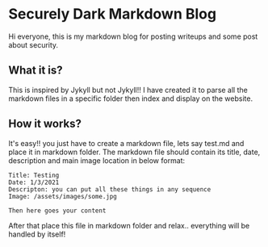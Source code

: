 # Securely Dark Markdown Blog

Hi everyone, this is my markdown blog for posting writeups and some post about security.

## What it is?
This is inspired by Jykyll but not Jykyll!! I have created it to parse all the markdown files in a specific folder then index and display on the website.

## How it works?

It's easy!! you just have to create a markdown file, lets say test.md and place it in markdown folder.
The markdown file should contain its title, date, description and main image location in below format:

```
Title: Testing
Date: 1/3/2021
Descripton: you can put all these things in any sequence
Image: /assets/images/some.jpg 

Then here goes your content
```
After that place this file in markdown folder and relax.. everything will be handled by itself!

